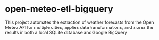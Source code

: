 # open-meteo-etl-bigquery
This project automates the extraction of weather forecasts from the Open Meteo API for multiple cities, applies data transformations, and stores the results in both a local SQLite database and Google BigQuery
